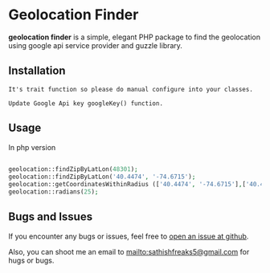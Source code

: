 # Geolocation Finder

**geolocation finder** is a simple, elegant PHP package to find the geolocation using google api service provider and guzzle library.
  
## Installation

```
It's trait function so please do manual configure into your classes.
```
```
Update Google Api key googleKey() function.
```

## Usage

In php version

```php
 
geolocation::findZipByLatLon(48301);
geolocation::findZipByLatLon('40.4474', '-74.6715'); 
geolocation::getCoordinatesWithinRadius (['40.4474', '-74.6715'],['40.4474', '-74.6715'], 25) ;
geolocation::radians(25);
``` 

  
## Bugs and Issues

If you encounter any bugs or issues, feel free to [open an issue at
github](https://github.com/sathishfreaks5/issues).

Also, you can shoot me an email to
<mailto:sathishfreaks5@gmail.com> for hugs or bugs. 
   
